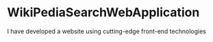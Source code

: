 # WikiPediaSearchWebApplication
I have developed a website using cutting-edge front-end technologies

